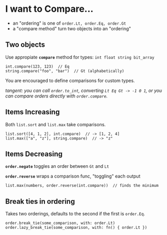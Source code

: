 # I want to Compare...

- an "ordering" is one of `order.Lt, order.Eq, order.Gt`
- a "compare method" turn two objects into an "ordering"

## Two objects

Use appropiate **`compare`** method for types: `int float string bit_array`

```
int.compare(123, 123)  // Eq
string.compare("foo", "bar")  // Gt (alphabetically)
```

You are encouraged to define comparisons for custom types.

*tangent: you can call `order.to_int`, converting `Lt Eq Gt -> -1 0 1`, or you can compare orders directly with `order.compare`.* 

## Items Increasing

Both `list.sort` and `list.max` take comparisons.

```
list.sort([4, 1, 2], int.compare)  // -> [1, 2, 4]
list.max(["a", "z"], string.compare)  // -> "z"
```

## Items Decreasing

**`order.negate`** toggles an order between `Gt` and `Lt`

**`order.reverse`** wraps a comparison func, "toggling" each output

```
list.max(numbers, order.reverse(int.compare))  // finds the minimum
```

## Break ties in ordering

Takes two orderings, defaults to the second if the first is `order.Eq`.

```
order.break_tie(some_comparison, with: order.Lt)
order.lazy_break_tie(some_comparison, with: fn() { order.Lt })
```
